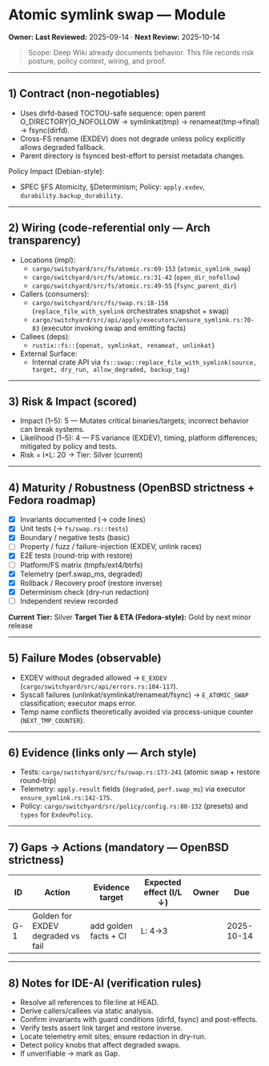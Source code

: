 # Atomic symlink swap — Module

**Owner:** <owner>
**Last Reviewed:** 2025-09-14 · **Next Review:** 2025-10-14

> Scope: Deep Wiki already documents behavior. This file records risk posture, policy context, wiring, and proof.

---

## 1) Contract (non-negotiables)

- Uses dirfd-based TOCTOU-safe sequence: open parent O_DIRECTORY|O_NOFOLLOW → symlinkat(tmp) → renameat(tmp→final) → fsync(dirfd).
- Cross-FS rename (EXDEV) does not degrade unless policy explicitly allows degraded fallback.
- Parent directory is fsynced best-effort to persist metadata changes.

Policy Impact (Debian-style):

- SPEC §FS Atomicity, §Determinism; Policy: `apply.exdev`, `durability.backup_durability`.

---

## 2) Wiring (code-referential only — Arch transparency)

- Locations (impl):
  - `cargo/switchyard/src/fs/atomic.rs:69-153` (`atomic_symlink_swap`)
  - `cargo/switchyard/src/fs/atomic.rs:31-42` (`open_dir_nofollow`)
  - `cargo/switchyard/src/fs/atomic.rs:49-55` (`fsync_parent_dir`)
- Callers (consumers):
  - `cargo/switchyard/src/fs/swap.rs:18-158` (`replace_file_with_symlink` orchestrates snapshot + swap)
  - `cargo/switchyard/src/api/apply/executors/ensure_symlink.rs:70-83` (executor invoking swap and emitting facts)
- Callees (deps):
  - `rustix::fs::{openat, symlinkat, renameat, unlinkat}`
- External Surface:
  - Internal crate API via `fs::swap::replace_file_with_symlink(source, target, dry_run, allow_degraded, backup_tag)`

---

## 3) Risk & Impact (scored)

- Impact (1–5): 5 — Mutates critical binaries/targets; incorrect behavior can break systems.
- Likelihood (1–5): 4 — FS variance (EXDEV), timing, platform differences; mitigated by policy and tests.
- Risk = I×L: 20 → Tier: Silver (current)

---

## 4) Maturity / Robustness (OpenBSD strictness + Fedora roadmap)

- [x] Invariants documented (→ code lines)
- [x] Unit tests (→ `fs/swap.rs::tests`)
- [x] Boundary / negative tests (basic)
- [ ] Property / fuzz / failure-injection (EXDEV, unlink races)
- [x] E2E tests (round-trip with restore)
- [ ] Platform/FS matrix (tmpfs/ext4/btrfs)
- [x] Telemetry (perf.swap_ms, degraded)
- [x] Rollback / Recovery proof (restore inverse)
- [x] Determinism check (dry-run redaction)
- [ ] Independent review recorded

**Current Tier:** Silver
**Target Tier & ETA (Fedora-style):** Gold by next minor release

---

## 5) Failure Modes (observable)

- EXDEV without degraded allowed → `E_EXDEV` (`cargo/switchyard/src/api/errors.rs:104-117`).
- Syscall failures (unlinkat/symlinkat/renameat/fsync) → `E_ATOMIC_SWAP` classification; executor maps error.
- Temp name conflicts theoretically avoided via process-unique counter (`NEXT_TMP_COUNTER`).

---

## 6) Evidence (links only — Arch style)

- Tests: `cargo/switchyard/src/fs/swap.rs:173-241` (atomic swap + restore round-trip)
- Telemetry: `apply.result` fields (`degraded`, `perf.swap_ms`) via executor `ensure_symlink.rs:142-175`.
- Policy: `cargo/switchyard/src/policy/config.rs:80-132` (presets) and `types` for `ExdevPolicy`.

---

## 7) Gaps → Actions (mandatory — OpenBSD strictness)

| ID  | Action | Evidence target | Expected effect (I/L ↓) | Owner | Due        |
|-----|--------|-----------------|--------------------------|-------|------------|
| G-1 | Golden for EXDEV degraded vs fail | add golden facts + CI | L: 4→3 | <owner> | 2025-10-14 |

---

## 8) Notes for IDE-AI (verification rules)

- Resolve all references to file:line at HEAD.
- Derive callers/callees via static analysis.
- Confirm invariants with guard conditions (dirfd, fsync) and post-effects.
- Verify tests assert link target and restore inverse.
- Locate telemetry emit sites; ensure redaction in dry-run.
- Detect policy knobs that affect degraded swaps.
- If unverifiable → mark as Gap.
